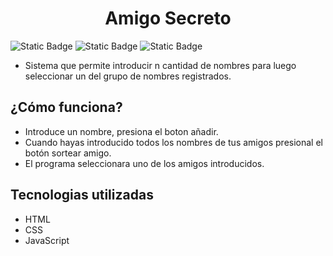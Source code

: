 <H1 align="center"> Amigo Secreto </H1>

![Static Badge](https://img.shields.io/badge/version-1.01-blue)
![Static Badge](https://img.shields.io/badge/license-not%20specified-green)
![Static Badge](https://img.shields.io/badge/release%20date-january-yellow)


- Sistema que permite introducir n cantidad de nombres para luego seleccionar un del grupo de nombres registrados.

<h2>¿Cómo funciona?</h2>  

- Introduce un nombre, presiona el boton añadir.
- Cuando hayas introducido todos los nombres de tus amigos presional el botón sortear amigo.
- El programa seleccionara uno de los amigos introducidos.

<h2>Tecnologias utilizadas</h2>

- HTML
- CSS
- JavaScript
